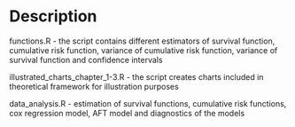 # Description

functions.R - the script contains different estimators of survival function, cumulative risk function, variance of cumulative risk function, variance of survival function and confidence intervals

illustrated_charts_chapter_1-3.R - the script creates charts included in theoretical framework for illustration purposes 

data_analysis.R - estimation of survival functions, cumulative risk functions, cox regression model, AFT model and diagnostics of the models
